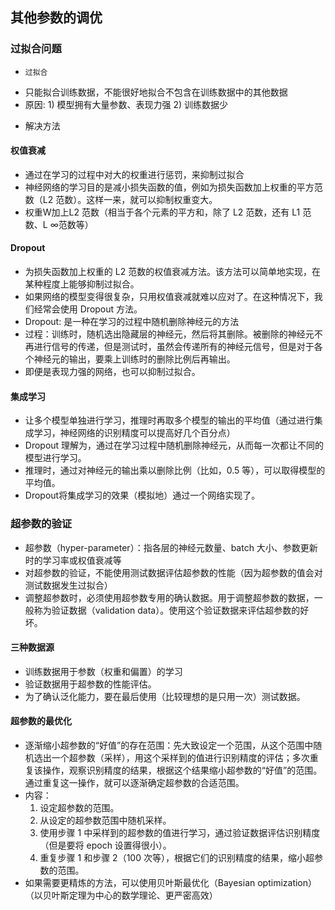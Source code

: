## 其他参数的调优

### 过拟合问题
* `过拟合`
- 只能拟合训练数据，不能很好地拟合不包含在训练数据中的其他数据
- 原因: 1) 模型拥有大量参数、表现力强 2) 训练数据少

* 解决方法

#### 权值衰减
- 通过在学习的过程中对大的权重进行惩罚，来抑制过拟合
- 神经网络的学习目的是减小损失函数的值，例如为损失函数加上权重的平方范数（L2 范数）。这样一来，就可以抑制权重变大。
- 权重W加上L2 范数（相当于各个元素的平方和，除了 L2 范数，还有 L1 范数、L ∞范数等）

#### Dropout
- 为损失函数加上权重的 L2 范数的权值衰减方法。该方法可以简单地实现，在某种程度上能够抑制过拟合。
- 如果网络的模型变得很复杂，只用权值衰减就难以应对了。在这种情况下，我们经常会使用 Dropout 方法。
- Dropout: 是一种在学习的过程中随机删除神经元的方法
- 过程：训练时，随机选出隐藏层的神经元，然后将其删除。被删除的神经元不再进行信号的传递，但是测试时，虽然会传递所有的神经元信号，但是对于各个神经元的输出，要乘上训练时的删除比例后再输出。
- 即便是表现力强的网络，也可以抑制过拟合。

#### 集成学习
- 让多个模型单独进行学习，推理时再取多个模型的输出的平均值（通过进行集成学习，神经网络的识别精度可以提高好几个百分点）
- Dropout 理解为，通过在学习过程中随机删除神经元，从而每一次都让不同的模型进行学习。
- 推理时，通过对神经元的输出乘以删除比例（比如，0.5 等），可以取得模型的平均值。
- Dropout将集成学习的效果（模拟地）通过一个网络实现了。

### 超参数的验证
- 超参数（hyper-parameter）：指各层的神经元数量、batch 大小、参数更新时的学习率或权值衰减等
- 对超参数的验证，不能使用测试数据评估超参数的性能（因为超参数的值会对测试数据发生过拟合）
- 调整超参数时，必须使用超参数专用的确认数据。用于调整超参数的数据，一般称为验证数据（validation data）。使用这个验证数据来评估超参数的好坏。

#### 三种数据源
- 训练数据用于参数（权重和偏置）的学习
- 验证数据用于超参数的性能评估。
- 为了确认泛化能力，要在最后使用（比较理想的是只用一次）测试数据。

#### 超参数的最优化
- 逐渐缩小超参数的“好值”的存在范围：先大致设定一个范围，从这个范围中随机选出一个超参数（采样），用这个采样到的值进行识别精度的评估；多次重复该操作，观察识别精度的结果，根据这个结果缩小超参数的“好值”的范围。通过重复这一操作，就可以逐渐确定超参数的合适范围。
- 内容：
    1. 设定超参数的范围。
    2. 从设定的超参数范围中随机采样。
    3. 使用步骤 1 中采样到的超参数的值进行学习，通过验证数据评估识别精度（但是要将 epoch 设置得很小）。
    4. 重复步骤 1 和步骤 2（100 次等），根据它们的识别精度的结果，缩小超参数的范围。
- 如果需要更精炼的方法，可以使用贝叶斯最优化（Bayesian optimization）（以贝叶斯定理为中心的数学理论、更严密高效）



